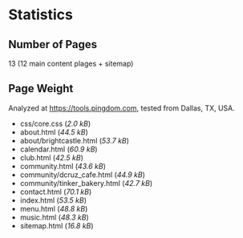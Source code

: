 # Statistics

## Number of Pages
13 (12 main content plages + sitemap)

## Page Weight
Analyzed at https://tools.pingdom.com, tested from Dallas, TX, USA.
- css/core.css (_2.0 kB_)
- about.html (_44.5 kB_)
- about/brightcastle.html	(_53.7 kB_)
- calendar.html (_60.9 kB_)
- club.html	(_42.5 kB_)
- community.html (_43.6 kB_)
- community/dcruz_cafe.html (_44.9 kB_)
- community/tinker_bakery.html (_42.7 kB_)
- contact.html (_70.1 kB_)
- index.html (_53.5 kB_)
- menu.html (_48.8 kB_)
- music.html (_48.3 kB_)
- sitemap.html (_16.8 kB_)
